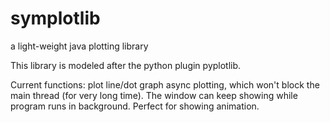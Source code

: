 # symplotlib
a light-weight java plotting library

This library is modeled after the python plugin pyplotlib.

Current functions:
plot line/dot graph
async plotting, which won't block the main thread (for very long  time). The window can keep showing while program runs in background. Perfect for showing animation.